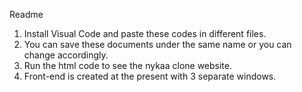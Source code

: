 Readme
1. Install Visual Code and paste these codes in different files.
2. You can save these documents under the same name or you can change accordingly.
3. Run the html code to see the nykaa clone website.
4. Front-end is created at the present with 3 separate windows.
